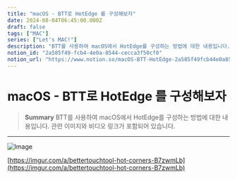 ```yaml
---
title: "macOS - BTT로 HotEdge 를 구성해보자"
date: 2024-08-04T06:45:00.000Z
draft: false
tags: ["MAC"]
series: ["Let's MAC!"]
description: "BTT를 사용하여 macOS에서 HotEdge를 구성하는 방법에 대한 내용입니다. 관련 이미지와 비디오 링크가 포함되어 있습니다."
notion_id: "2a585f49-fcb4-4e0a-8544-cecca3f50cf0"
notion_url: "https://www.notion.so/macOS-BTT-HotEdge-2a585f49fcb44e0a8544cecca3f50cf0"
---
```


# macOS - BTT로 HotEdge 를 구성해보자

> **Summary**
> BTT를 사용하여 macOS에서 HotEdge를 구성하는 방법에 대한 내용입니다. 관련 이미지와 비디오 링크가 포함되어 있습니다.

---

![Image](https://prod-files-secure.s3.us-west-2.amazonaws.com/09ccd4d5-876c-4bba-bbdf-cc77a0a11257/4472359a-d598-4954-96fa-fc3dc9edf835/Untitled.png?X-Amz-Algorithm=AWS4-HMAC-SHA256&X-Amz-Content-Sha256=UNSIGNED-PAYLOAD&X-Amz-Credential=ASIAZI2LB466Y6KDFJXQ%2F20250724%2Fus-west-2%2Fs3%2Faws4_request&X-Amz-Date=20250724T080819Z&X-Amz-Expires=3600&X-Amz-Security-Token=IQoJb3JpZ2luX2VjEAAaCXVzLXdlc3QtMiJHMEUCIHakjmj%2F8GzeGp1zxTF8UfoZwo8%2Fbpbjtlan0jOXWAzRAiEAu%2Fhm2oboQ9gxz6WPC1bIYGZddyv2CPjioA7mfef8%2BHoq%2FwMIKRAAGgw2Mzc0MjMxODM4MDUiDMuMBz4n1nX73v3UZSrcA%2Fq4VgXy8f8PLdauCeUEe6cPLtFNubu5zuQ9EC74q60nOOUKzdF0v1Y4Dj6gdLfebmWu9y38VOuWIUoY3Ghj1oQ3Jjs4KoTjaU3Ivn88Z6ssd9%2BNbuyTuihc1ifnxjDAQ6zoZbmmzD0SY78wX0Pk%2BXZGgkt0KfkbGbJgm8tYxVxKyEhNRcKpSg9tyeR2DAZ%2BXJKTIuF4XZsDnIsx25J8sWNV2LJqeud%2FkyEvdQ29ru8Vk15Pry51btCzJY4UGE%2FpF5n8Xgw9bn4zcPJP1qoubXWGBITLj9pDjeduoK%2Bqo3HdNBkpoMI6mJRsaAZ29ivglbYVcyChI7wsVoA9NfVUKZxqSxWIBiJ6wAAKP6RHRVvSku%2Bsz3HcJ3CqWi7sfdD2vrvGQS5%2BAS%2FwScdrKwGCwnhf%2FGT6oGX5WQeioniElrku4uMS1cEMUPGI8KY0vmzMPnl4TtIp9mOpcuiWR%2BCuUyjrPshP6dkRJOxGvJnxUeTeDNdAY1EkW35b5pUMVnGQLYdDO%2F3sNjpcA0TdYTQrLcxwouU2%2Fnvbj2tq7wBa5QRqbfPi%2FMrwqMba9Y92uTnrpk0gJ2RZc7wLP2MkUuSNLKTlcfMq77Q0vcnu5XZ9NX4y6aHsWdbjfjl5dN1xMJrQh8QGOqUBo1yOQxNTrZZQRHgc6m40ZiH8S9CT82DLvNcq%2FCl04rXhcbkjNDjO4835Em189rK5AaBdxqzHJaYq4TfCXwtT%2Bg9e8n9dGfzUZrcSK7GyHHV4xT1d7kbarZS14Os6IOTiPLmbDhoyMz20KWNTr0uCd0V6lRWDg3if9a5ep1ATfsR3DgvBLxWnbJTkLSFFHDVNdIatPd8RXnD%2FDypae%2B4f7l3Sao%2FS&X-Amz-Signature=c155c6c738ca636af7be4f41464b8fc869e3728e310ae05d45e44cb35eb87c7b&X-Amz-SignedHeaders=host&x-amz-checksum-mode=ENABLED&x-id=GetObject)

[https://imgur.com/a/bettertouchtool-hot-corners-B7zwmLb](https://imgur.com/a/bettertouchtool-hot-corners-B7zwmLb)


